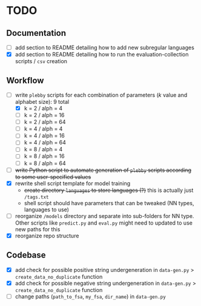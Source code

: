 # TODO

## Documentation

- [ ] add section to README detailing how to add new subregular languages
- [x] add section to README detailing how to run the evaluation-collection scripts / `csv` creation

## Workflow

- [ ] write `plebby` scripts for each combination of parameters (*k* value and alphabet size): 9 total
  - [x] k = 2 / alph = 4
  - [ ] k = 2 / alph = 16
  - [ ] k = 2 / alph = 64
  - [ ] k = 4 / alph = 4
  - [ ] k = 4 / alph = 16
  - [ ] k = 4 / alph = 64
  - [ ] k = 8 / alph = 4
  - [ ] k = 8 / alph = 16
  - [ ] k = 8 / alph = 64
- [ ] ~~write Python script to automate generation of `plebby` scripts according to some user-specified values~~
- [x] rewrite shell script template for model training
  - ~~create directory `languages` to store languages (?)~~ this is actually just `/tags.txt`
  - shell script should have parameters that can be tweaked (NN types, languages to use)
- [ ] reorganize `/models` directory and separate into sub-folders for NN type. Other scripts like `predict.py` and `eval.py` might need to updated to use new paths for this
- [x] reorganize repo structure

## Codebase

- [x] add check for possible positive string undergeneration in  `data-gen.py` > `create_data_no_duplicate` function
- [x] add check for possible negative string undergeneration in  `data-gen.py` > `create_data_no_duplicate` function
- [ ] change paths (`path_to_fsa`, `my_fsa`, `dir_name`) in `data-gen.py`
